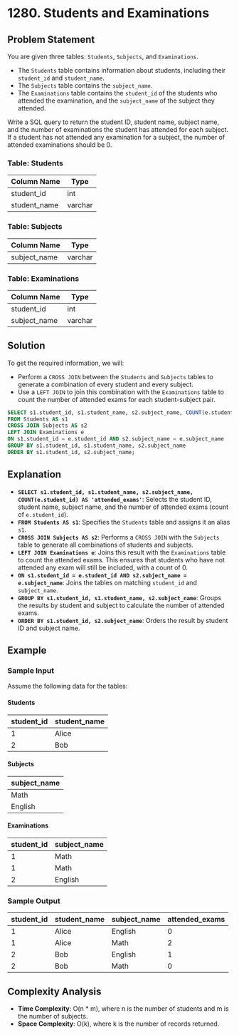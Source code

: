 
# 1280. Students and Examinations

## Problem Statement

You are given three tables: `Students`, `Subjects`, and `Examinations`.

- The `Students` table contains information about students, including their `student_id` and `student_name`.
- The `Subjects` table contains the `subject_name`.
- The `Examinations` table contains the `student_id` of the students who attended the examination, and the `subject_name` of the subject they attended.

Write a SQL query to return the student ID, student name, subject name, and the number of examinations the student has attended for each subject. If a student has not attended any examination for a subject, the number of attended examinations should be 0.

### Table: Students

| Column Name  | Type    |
|--------------|---------|
| student_id   | int     |
| student_name | varchar |

### Table: Subjects

| Column Name  | Type    |
|--------------|---------|
| subject_name | varchar |

### Table: Examinations

| Column Name  | Type    |
|--------------|---------|
| student_id   | int     |
| subject_name | varchar |

## Solution

To get the required information, we will:
- Perform a `CROSS JOIN` between the `Students` and `Subjects` tables to generate a combination of every student and every subject.
- Use a `LEFT JOIN` to join this combination with the `Examinations` table to count the number of attended exams for each student-subject pair.

```sql
SELECT s1.student_id, s1.student_name, s2.subject_name, COUNT(e.student_id) AS 'attended_exams'
FROM Students AS s1
CROSS JOIN Subjects AS s2
LEFT JOIN Examinations e
ON s1.student_id = e.student_id AND s2.subject_name = e.subject_name
GROUP BY s1.student_id, s1.student_name, s2.subject_name
ORDER BY s1.student_id, s2.subject_name;
```

## Explanation

- **`SELECT s1.student_id, s1.student_name, s2.subject_name, COUNT(e.student_id) AS 'attended_exams'`**: Selects the student ID, student name, subject name, and the number of attended exams (count of `e.student_id`).
- **`FROM Students AS s1`**: Specifies the `Students` table and assigns it an alias `s1`.
- **`CROSS JOIN Subjects AS s2`**: Performs a `CROSS JOIN` with the `Subjects` table to generate all combinations of students and subjects.
- **`LEFT JOIN Examinations e`**: Joins this result with the `Examinations` table to count the attended exams. This ensures that students who have not attended any exam will still be included, with a count of 0.
- **`ON s1.student_id = e.student_id AND s2.subject_name = e.subject_name`**: Joins the tables on matching `student_id` and `subject_name`.
- **`GROUP BY s1.student_id, s1.student_name, s2.subject_name`**: Groups the results by student and subject to calculate the number of attended exams.
- **`ORDER BY s1.student_id, s2.subject_name`**: Orders the result by student ID and subject name.

## Example

### Sample Input

Assume the following data for the tables:

#### Students

| student_id | student_name |
|------------|--------------|
| 1          | Alice        |
| 2          | Bob          |

#### Subjects

| subject_name |
|--------------|
| Math         |
| English      |

#### Examinations

| student_id | subject_name |
|------------|--------------|
| 1          | Math         |
| 1          | Math         |
| 2          | English      |

### Sample Output

| student_id | student_name | subject_name | attended_exams |
|------------|--------------|--------------|----------------|
| 1          | Alice        | English      | 0              |
| 1          | Alice        | Math         | 2              |
| 2          | Bob          | English      | 1              |
| 2          | Bob          | Math         | 0              |

## Complexity Analysis

- **Time Complexity**: O(n * m), where n is the number of students and m is the number of subjects.
- **Space Complexity**: O(k), where k is the number of records returned.

